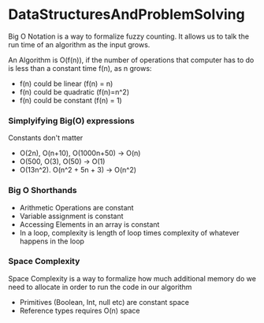# DataStructuresAndProblemSolving

Big O Notation is a way to formalize fuzzy counting. It allows us to talk the run time of an algorithm as the input grows. 

An Algorithm is O(f(n)), if the number of operations that computer has to do is less than a constant time f(n), as n grows:
- f(n) could be linear (f(n) = n)
- f(n) could be quadratic (f(n)=n^2)
- f(n) could be constant (f(n) = 1)

### Simplyifying Big(O) expressions

Constants don't matter
- O(2n), O(n+10), O(1000n+50) -> O(n)
- O(500, O(3), O(50) -> O(1)
- O(13n^2). O(n^2 + 5n + 3) -> O(n^2)

### Big O Shorthands

- Arithmetic Operations are constant
- Variable assignment is constant
- Accessing Elements in an array is constant
- In a loop, complexity is length of loop times complexity of whatever happens in the loop

### Space Complexity
Space Complexity is a way to formalize how much additional memory do we need to allocate in order to run the code in our algorithm

- Primitives (Boolean, Int, null etc) are constant space
- Reference types requires O(n) space

